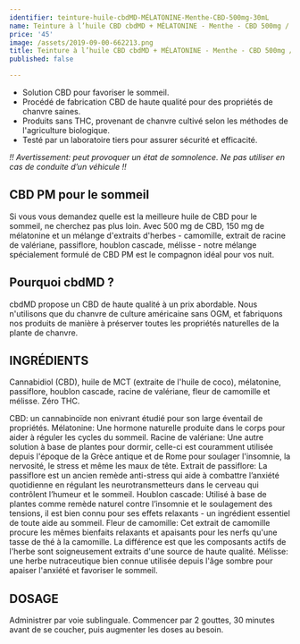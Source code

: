 ```yaml
---
identifier: teinture-huile-cbdMD-MÉLATONINE-Menthe-CBD-500mg-30mL
name: Teinture à l’huile CBD cbdMD + MÉLATONINE - Menthe - CBD 500mg / 30mL
price: '45'
image: /assets/2019-09-00-662213.png
title: Teinture à l’huile CBD cbdMD + MÉLATONINE - Menthe - CBD 500mg / 30mL
published: false

---
```

<ul>
<li>Solution CBD pour favoriser le sommeil.</li>
<li>Procédé de fabrication CBD de haute qualité pour des propriétés de chanvre saines.</li>
<li>Produits sans THC, provenant de chanvre cultivé selon les méthodes de l'agriculture biologique.</li>
<li>Testé par un laboratoire tiers pour assurer sécurité et efficacité.</li>
</ul>

<!-- more -->

<i>!! Avertissement: peut provoquer un état de somnolence. Ne pas utiliser en cas de conduite d’un véhicule !!</i>

## CBD PM pour le sommeil
Si vous vous demandez quelle est la meilleure huile de CBD pour le sommeil, ne cherchez pas plus loin. Avec 500 mg de CBD, 150 mg de mélatonine et un mélange d'extraits d'herbes - camomille, extrait de racine de valériane, passiflore, houblon cascade, mélisse - notre mélange spécialement formulé de CBD PM est le compagnon idéal pour vos nuit.

## Pourquoi cbdMD ?
cbdMD propose un CBD de haute qualité à un prix abordable. Nous n'utilisons que du chanvre de culture américaine sans OGM, et fabriquons nos produits de manière à préserver toutes les propriétés naturelles de la plante de chanvre.

## INGRÉDIENTS
Cannabidiol (CBD), huile de MCT (extraite de l'huile de coco), mélatonine, passiflore, houblon cascade, racine de valériane, fleur de camomille et mélisse. Zéro THC.

CBD: un cannabinoïde non enivrant étudié pour son large éventail de propriétés.
Mélatonine: Une hormone naturelle produite dans le corps pour aider à réguler les cycles du sommeil.
Racine de valériane: Une autre solution à base de plantes pour dormir, celle-ci est couramment utilisée depuis l'époque de la Grèce antique et de Rome pour soulager l'insomnie, la nervosité, le stress et même les maux de tête.
Extrait de passiflore: La passiflore est un ancien remède anti-stress qui aide à combattre l’anxiété quotidienne en régulant les neurotransmetteurs dans le cerveau qui contrôlent l’humeur et le sommeil.
Houblon cascade: Utilisé à base de plantes comme remède naturel contre l’insomnie et le soulagement des tensions, il est bien connu pour ses effets relaxants - un ingrédient essentiel de toute aide au sommeil.
Fleur de camomille: Cet extrait de camomille procure les mêmes bienfaits relaxants et apaisants pour les nerfs qu'une tasse de thé à la camomille. La différence est que les composants actifs de l'herbe sont soigneusement extraits d'une source de haute qualité.
Mélisse: une herbe nutraceutique bien connue utilisée depuis l'âge sombre pour apaiser l'anxiété et favoriser le sommeil.

## DOSAGE
Administrer par voie sublinguale. Commencer par 2 gouttes, 30 minutes avant de se coucher, puis augmenter les doses au besoin.
